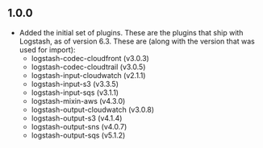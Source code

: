 ## 1.0.0
  * Added the initial set of plugins. These are the plugins that ship with Logstash, as of
    version 6.3. These are (along with the version that was used for import):
    * logstash-codec-cloudfront (v3.0.3)
    * logstash-codec-cloudtrail (v3.0.5)
    * logstash-input-cloudwatch (v2.1.1)
    * logstash-input-s3 (v3.3.5)
    * logstash-input-sqs (v3.1.1)
    * logstash-mixin-aws (v4.3.0)
    * logstash-output-cloudwatch (v3.0.8)
    * logstash-output-s3 (v4.1.4)
    * logstash-output-sns (v4.0.7)
    * logstash-output-sqs (v5.1.2)